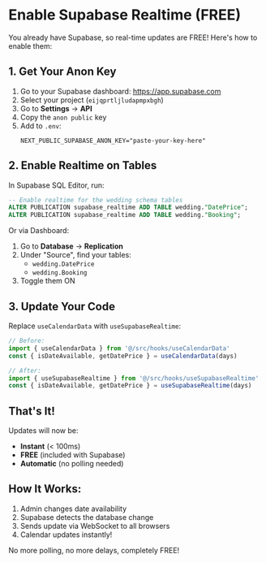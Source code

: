 # Enable Supabase Realtime (FREE)

You already have Supabase, so real-time updates are FREE! Here's how to enable them:

## 1. Get Your Anon Key

1. Go to your Supabase dashboard: https://app.supabase.com
2. Select your project (`eijqprtljludapmpxbgh`)
3. Go to **Settings** → **API**
4. Copy the `anon public` key
5. Add to `.env`:
   ```
   NEXT_PUBLIC_SUPABASE_ANON_KEY="paste-your-key-here"
   ```

## 2. Enable Realtime on Tables

In Supabase SQL Editor, run:

```sql
-- Enable realtime for the wedding schema tables
ALTER PUBLICATION supabase_realtime ADD TABLE wedding."DatePrice";
ALTER PUBLICATION supabase_realtime ADD TABLE wedding."Booking";
```

Or via Dashboard:
1. Go to **Database** → **Replication**
2. Under "Source", find your tables:
   - `wedding.DatePrice`
   - `wedding.Booking`
3. Toggle them ON

## 3. Update Your Code

Replace `useCalendarData` with `useSupabaseRealtime`:

```typescript
// Before:
import { useCalendarData } from '@/src/hooks/useCalendarData'
const { isDateAvailable, getDatePrice } = useCalendarData(days)

// After:
import { useSupabaseRealtime } from '@/src/hooks/useSupabaseRealtime'
const { isDateAvailable, getDatePrice } = useSupabaseRealtime(days)
```

## That's It! 

Updates will now be:
- **Instant** (< 100ms)
- **FREE** (included with Supabase)
- **Automatic** (no polling needed)

## How It Works:

1. Admin changes date availability
2. Supabase detects the database change
3. Sends update via WebSocket to all browsers
4. Calendar updates instantly!

No more polling, no more delays, completely FREE!